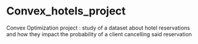 # Convex_hotels_project
Convex Optimization project : study of a dataset about hotel reservations and how they impact the probability of a client cancelling said reservation
